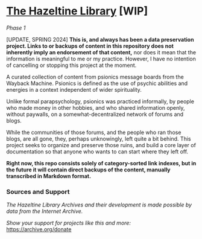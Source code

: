 # [The Hazeltine Library](https://github.com/libhazeltine/libhazeltine) \[WIP\]

*Phase 1*

\[UPDATE, SPRING 2024\] **This is, and always has been a data preservation project. Links to or backups of content in this repository does not inherently imply an endorsement of that content,** nor does it mean that the information is meaningful to me or my practice. However, I have no intention of cancelling or stopping this project at the moment.

A curated collection of content from psionics message boards from the Wayback Machine. Psionics is defined as the use of psychic abilities and energies in a context independent of wider spirituality.

Unlike formal parapsychology, psionics was practiced informally, by people who made money in other hobbies, and who shared information openly, without paywalls, on a somewhat-decentralized network of forums and blogs. 

While the communities of those forums, and the people who ran those blogs, are all gone, they, perhaps unknowingly, left quite a bit behind. This project seeks to organize and preserve those ruins, and build a core layer of documentation so that anyone who wants to can start where they left off.

**Right now, this repo consists solely of category-sorted link indexes, but in the future it will contain direct backups of the content, manually transcribed in Markdown format.**

### Sources and Support

*The Hazeltine Library Archives and their development is made possible by data from the Internet Archive.* 

*Show your support for projects like this and more:* https://archive.org/donate